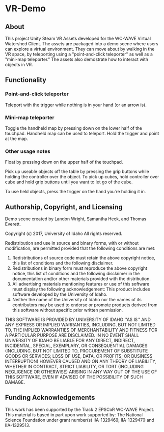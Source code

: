 # VR-Demo

## About

This project Unity Steam VR Assets developed for the WC-WAVE Virtual Watershed Client. The assets are packaged into a demo scene where users can explore a virtual environment. They can move about by walking in the VR space, by teleporting using a "point-and-click teleporter" as well as a "mini-map teleporter." The assets also demostrate how to interact with objects in VR.


## Functionality

### Point-and-click teleporter

Teleport with the trigger while nothing is in your hand (or an arrow is).

### Mini-map teleporter

Toggle the handheld map by pressing down on the lower half of the touchpad. Handheld map can be used to teleport. Hold the trigger and point at the map.

### Other usage notes

Float by pressing down on the upper half of the touchpad.

Pick up useable objects off the table by pressing the grip buttons while holding the controller over the object. To pick up cubes, hold controller over cube and hold grip buttons until you want to let go of the cube.

To use held objects, press the trigger on the hand you're holding it in.


## Authorship, Copyright, and Licensing

Demo scene created by Landon Wright, Samantha Heck, and Thomas Everett. 

Copyright (c) 2017, University of Idaho
All rights reserved.

Redistribution and use in source and binary forms, with or without
modification, are permitted provided that the following conditions are met:
1. Redistributions of source code must retain the above copyright
   notice, this list of conditions and the following disclaimer.
2. Redistributions in binary form must reproduce the above copyright
   notice, this list of conditions and the following disclaimer in the
   documentation and/or other materials provided with the distribution.
3. All advertising materials mentioning features or use of this software
   must display the following acknowledgement:
   This product includes software developed by the University of Idaho.
4. Neither the name of the University of Idaho nor the
   names of its contributors may be used to endorse or promote products
   derived from this software without specific prior written permission.

THIS SOFTWARE IS PROVIDED BY UNIVERSITY OF IDAHO ''AS IS'' AND ANY
EXPRESS OR IMPLIED WARRANTIES, INCLUDING, BUT NOT LIMITED TO, THE IMPLIED
WARRANTIES OF MERCHANTABILITY AND FITNESS FOR A PARTICULAR PURPOSE ARE
DISCLAIMED. IN NO EVENT SHALL UNIVERSITY OF IDAHO BE LIABLE FOR ANY
DIRECT, INDIRECT, INCIDENTAL, SPECIAL, EXEMPLARY, OR CONSEQUENTIAL DAMAGES
(INCLUDING, BUT NOT LIMITED TO, PROCUREMENT OF SUBSTITUTE GOODS OR SERVICES;
LOSS OF USE, DATA, OR PROFITS; OR BUSINESS INTERRUPTION) HOWEVER CAUSED AND
ON ANY THEORY OF LIABILITY, WHETHER IN CONTRACT, STRICT LIABILITY, OR TORT
(INCLUDING NEGLIGENCE OR OTHERWISE) ARISING IN ANY WAY OUT OF THE USE OF THIS
SOFTWARE, EVEN IF ADVISED OF THE POSSIBILITY OF SUCH DAMAGE.


## Funding Acknowledgements

This work has been supported by the Track 2 EPSCoR WC-WAVE Project. This material is based in part upon work supported by: The National Science Foundation under grant number(s) IIA-1329469, IIA-1329470 and IIA-1329513.
